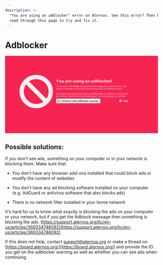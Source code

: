 ```yaml
---
description: >-
  "You are using an adblocker" error on Aternos. See this error? Then be sure to
  read through this page to try and fix it.
---
```


# Adblocker

![](../.gitbook/assets/image.png)

## Possible solutions:

 If you don't see ads, something on your computer or in your network is blocking them. Make sure that:

 - You don't have any browser add-ons installed that could block ads or modify the content of websites 

- You don't have any ad blocking software installed on your computer \(e.g. AdGuard or antivirus software that also blocks ads\) 

- There is no network filter installed in your home network

It's hard for us to know what exactly is blocking the ads on your computer or your network, but if you get the Adblock message then something is blocking the ads. [https://support.aternos.org/hc/en-us/articles/360034748092](https://support.aternos.org/hc/en-us/articles/360034748092)

If this does not help, contact support@aternos.org or make a thread on [https://board.aternos.org/](https://board.aternos.org/) and provide the ID you get on the adblocker warning as well as whether you can see ads when continuing.

